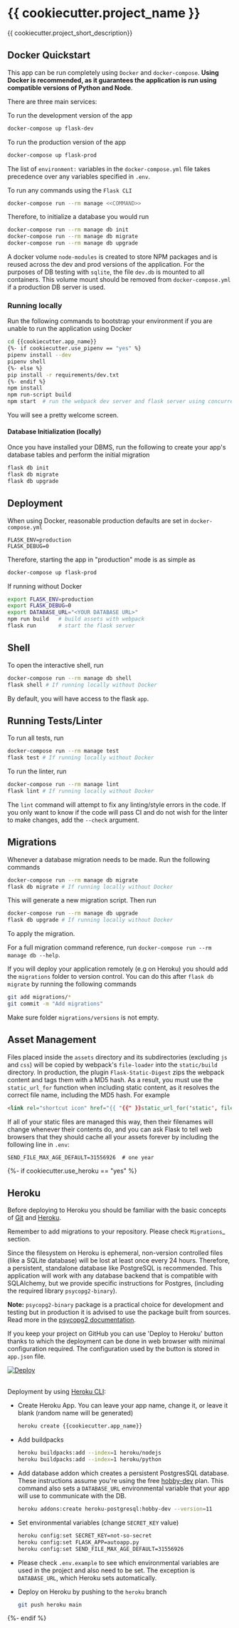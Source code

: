 # {{ cookiecutter.project_name }}

{{ cookiecutter.project_short_description}}

## Docker Quickstart

This app can be run completely using `Docker` and `docker-compose`. **Using Docker is recommended, as it guarantees the application is run using compatible versions of Python and Node**.

There are three main services:

To run the development version of the app

```bash
docker-compose up flask-dev
```

To run the production version of the app

```bash
docker-compose up flask-prod
```

The list of `environment:` variables in the `docker-compose.yml` file takes precedence over any variables specified in `.env`.

To run any commands using the `Flask CLI`

```bash
docker-compose run --rm manage <<COMMAND>>
```

Therefore, to initialize a database you would run

```bash
docker-compose run --rm manage db init
docker-compose run --rm manage db migrate
docker-compose run --rm manage db upgrade
```

A docker volume `node-modules` is created to store NPM packages and is reused across the dev and prod versions of the application. For the purposes of DB testing with `sqlite`, the file `dev.db` is mounted to all containers. This volume mount should be removed from `docker-compose.yml` if a production DB server is used.

### Running locally

Run the following commands to bootstrap your environment if you are unable to run the application using Docker

```bash
cd {{cookiecutter.app_name}}
{%- if cookiecutter.use_pipenv == "yes" %}
pipenv install --dev
pipenv shell
{%- else %}
pip install -r requirements/dev.txt
{%- endif %}
npm install
npm run-script build
npm start  # run the webpack dev server and flask server using concurrently
```

You will see a pretty welcome screen.

#### Database Initialization (locally)

Once you have installed your DBMS, run the following to create your app's
database tables and perform the initial migration

```bash
flask db init
flask db migrate
flask db upgrade
```

## Deployment

When using Docker, reasonable production defaults are set in `docker-compose.yml`

```text
FLASK_ENV=production
FLASK_DEBUG=0
```

Therefore, starting the app in "production" mode is as simple as

```bash
docker-compose up flask-prod
```

If running without Docker

```bash
export FLASK_ENV=production
export FLASK_DEBUG=0
export DATABASE_URL="<YOUR DATABASE URL>"
npm run build   # build assets with webpack
flask run       # start the flask server
```

## Shell

To open the interactive shell, run

```bash
docker-compose run --rm manage db shell
flask shell # If running locally without Docker
```

By default, you will have access to the flask `app`.

## Running Tests/Linter

To run all tests, run

```bash
docker-compose run --rm manage test
flask test # If running locally without Docker
```

To run the linter, run

```bash
docker-compose run --rm manage lint
flask lint # If running locally without Docker
```

The `lint` command will attempt to fix any linting/style errors in the code. If you only want to know if the code will pass CI and do not wish for the linter to make changes, add the `--check` argument.

## Migrations

Whenever a database migration needs to be made. Run the following commands

```bash
docker-compose run --rm manage db migrate
flask db migrate # If running locally without Docker
```

This will generate a new migration script. Then run

```bash
docker-compose run --rm manage db upgrade
flask db upgrade # If running locally without Docker
```

To apply the migration.

For a full migration command reference, run `docker-compose run --rm manage db --help`.

If you will deploy your application remotely (e.g on Heroku) you should add the `migrations` folder to version control.
You can do this after `flask db migrate` by running the following commands

```bash
git add migrations/*
git commit -m "Add migrations"
```

Make sure folder `migrations/versions` is not empty.

## Asset Management

Files placed inside the `assets` directory and its subdirectories
(excluding `js` and `css`) will be copied by webpack's
`file-loader` into the `static/build` directory. In production, the plugin
`Flask-Static-Digest` zips the webpack content and tags them with a MD5 hash.
As a result, you must use the `static_url_for` function when including static content,
as it resolves the correct file name, including the MD5 hash.
For example

```html
<link rel="shortcut icon" href="{{ "{{" }}static_url_for('static', filename='build/img/favicon.ico') {{ "}}" }}">
```

If all of your static files are managed this way, then their filenames will change whenever their
contents do, and you can ask Flask to tell web browsers that they
should cache all your assets forever by including the following line
in ``.env``:

```text
SEND_FILE_MAX_AGE_DEFAULT=31556926  # one year
```

{%- if cookiecutter.use_heroku == "yes" %}

## Heroku

Before deploying to Heroku you should be familiar with the basic concepts of [Git](https://git-scm.com/) and [Heroku](https://heroku.com/).

Remember to add migrations to your repository. Please check `Migrations`_ section.

Since the filesystem on Heroku is ephemeral, non-version controlled files (like a SQLite database) will be lost at least once every 24 hours. Therefore, a persistent, standalone database like PostgreSQL is recommended. This application will work with any database backend that is compatible with SQLAlchemy, but we provide specific instructions for Postgres, (including the required library `psycopg2-binary`).

**Note:** `psycopg2-binary` package is a practical choice for development and testing but in production it is advised to use the package built from sources. Read more in the [psycopg2 documentation](http://initd.org/psycopg/docs/install.html?highlight=production%20advised%20use%20package%20built%20from%20sources#binary-install-from-pypi).

If you keep your project on GitHub you can use 'Deploy to Heroku' button thanks to which the deployment can be done in web browser with minimal configuration required.
The configuration used by the button is stored in `app.json` file.

<a href="https://heroku.com/deploy" style="display: block"><img src="https://www.herokucdn.com/deploy/button.svg" title="Deploy" alt="Deploy"></a>
    <br>

Deployment by using [Heroku CLI](https://devcenter.heroku.com/articles/heroku-cli):

* Create Heroku App. You can leave your app name, change it, or leave it blank (random name will be generated)

    ```bash
    heroku create {{cookiecutter.app_name}}
    ```

* Add buildpacks

    ```bash
    heroku buildpacks:add --index=1 heroku/nodejs
    heroku buildpacks:add --index=1 heroku/python
    ```

* Add database addon which creates a persistent PostgresSQL database. These instructions assume you're using the free [hobby-dev](https://elements.heroku.com/addons/heroku-postgresql#hobby-dev) plan. This command also sets a `DATABASE_URL` environmental variable that your app will use to communicate with the DB.

    ```bash
    heroku addons:create heroku-postgresql:hobby-dev --version=11
    ```

* Set environmental variables (change `SECRET_KEY` value)

    ```bash
    heroku config:set SECRET_KEY=not-so-secret
    heroku config:set FLASK_APP=autoapp.py
    heroku config:set SEND_FILE_MAX_AGE_DEFAULT=31556926
    ```

* Please check `.env.example` to see which environmental variables are used in the project and also need to be set. The exception is `DATABASE_URL`, which Heroku sets automatically.

* Deploy on Heroku by pushing to the `heroku` branch

    ```bash
    git push heroku main
    ```

{%- endif %}
